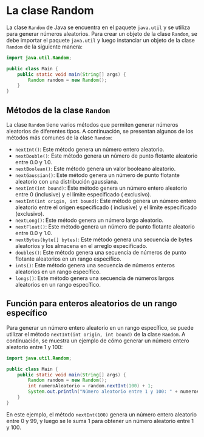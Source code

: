 # La clase Random

La clase `Random` de Java se encuentra en el paquete `java.util` y se utiliza para generar números aleatorios. Para
crear un objeto de la clase `Random`, se debe importar el paquete `java.util` y luego instanciar un objeto de la clase
`Random` de la siguiente manera:

```java
import java.util.Random;

public class Main {
    public static void main(String[] args) {
        Random random = new Random();
    }
}
```

## Métodos de la clase `Random`

La clase `Random` tiene varios métodos que permiten generar números aleatorios de diferentes tipos. A continuación, se
presentan algunos de los métodos más comunes de la clase `Random`:

- `nextInt()`: Este método genera un número entero aleatorio.
- `nextDouble()`: Este método genera un número de punto flotante aleatorio entre 0.0 y 1.0.
- `nextBoolean()`: Este método genera un valor booleano aleatorio.
- `nextGaussian()`: Este método genera un número de punto flotante aleatorio con una distribución gaussiana.
- `nextInt(int bound)`: Este método genera un número entero aleatorio entre 0 (inclusive) y el límite especificado (
  exclusivo).
- `nextInt(int origin, int bound)`: Este método genera un número entero aleatorio entre el origen especificado (
  inclusive)
  y el límite especificado (exclusivo).
- `nextLong()`: Este método genera un número largo aleatorio.
- `nextFloat()`: Este método genera un número de punto flotante aleatorio entre 0.0 y 1.0.
- `nextBytes(byte[] bytes)`: Este método genera una secuencia de bytes aleatorios y los almacena en el arreglo
  especificado.
- `doubles()`: Este método genera una secuencia de números de punto flotante aleatorios en un rango específico.
- `ints()`: Este método genera una secuencia de números enteros aleatorios en un rango específico.
- `longs()`: Este método genera una secuencia de números largos aleatorios en un rango específico.

## Función para enteros aleatorios de un rango específico

Para generar un número entero aleatorio en un rango específico, se puede utilizar el método `nextInt(int origin, int
bound)` de la clase `Random`. A continuación, se muestra un ejemplo de cómo generar un número entero aleatorio entre 1 y
100:

```java
import java.util.Random;

public class Main {
    public static void main(String[] args) {
        Random random = new Random();
        int numeroAleatorio = random.nextInt(100) + 1;
        System.out.println("Número aleatorio entre 1 y 100: " + numeroAleatorio);
    }
}
```

En este ejemplo, el método `nextInt(100)` genera un número entero aleatorio entre 0 y 99, y luego se le suma 1 para
obtener un número aleatorio entre 1 y 100.